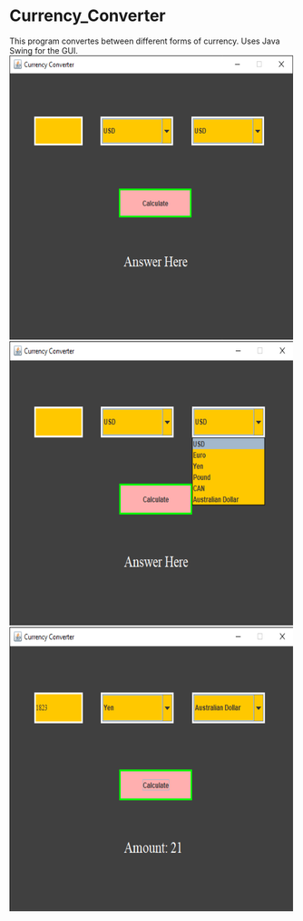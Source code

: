 # Currency_Converter
This program convertes between different forms of currency. Uses Java Swing for the GUI.
<img src="images/GUI_Image_1.PNG" width ="500" height="500" >
<img src="images/GUI_Image_2.png" width ="500" height="500" >
<img src="images/GUI_Image_3.png" width ="500" height="500" >
